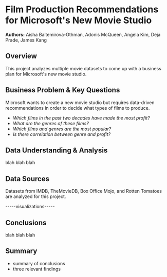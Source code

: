 # Film Production Recommendations for Microsoft's New Movie Studio

**Authors:** Aisha Baitemirova-Othman, Adonis McQueen, Angela Kim, Deja Prade, James Kang

## Overview

This project analyzes multiple movie datasets to come up with a business plan for Microsoft's new movie studio.

## Business Problem & Key Questions

Microsoft wants to create a new movie studio but requires data-driven recommendations in order to decide what types of films to produce.

* *Which films in the past two decades have made the most profit?*
* *What are the genres of these films?*
* *Which films and genres are the most popular?*
* *Is there correlation between genre and profit?*

## Data Understanding & Analysis

blah blah blah


## Data Sources

Datasets from IMDB, TheMovieDB, Box Office Mojo, and Rotten Tomatoes are analyzed for this project.

-----visualizations-----

## Conclusions

blah blah blah

## Summary

* summary of conclusions
* three relevant findings
